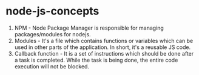 # node-js-concepts
1. NPM - Node Package Manager is responsible for managing packages/modules for nodejs.
2. Modules - It's a file which contains functions or variables which can be used in other parts of the application. In short, it's a reusable JS code.
3. Callback function - It is a set of instructions which should be done after a task is completed. While the task is being done, the entire code execution will not be blocked.